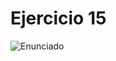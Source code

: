 # Ejercicio 15

![Enunciado](https://github.com/Lukas-De-Angelis-Riva/Estructura-Assembly/blob/master/Ejercicio15/Enunciado.JPG)